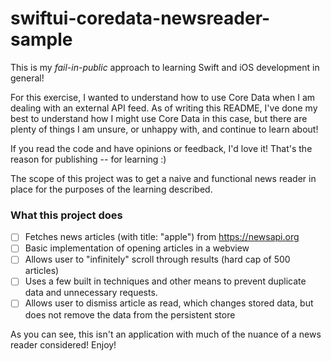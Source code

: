 # swiftui-coredata-newsreader-sample

This is my _fail-in-public_ approach to learning Swift and iOS development in
general!

For this exercise, I wanted to understand how to use Core Data when I am dealing
with an external API feed. As of writing this README, I've done my best to
understand how I might use Core Data in this case, but there are plenty of
things I am unsure, or unhappy with, and continue to learn about!

If you read the code and have opinions or feedback, I'd love it! That's the
reason for publishing -- for learning :)

The scope of this project was to get a naive and functional news reader
in place for the purposes of the learning described.

### What this project does

- [ ] Fetches news articles (with title: "apple") from https://newsapi.org
- [ ] Basic implementation of opening articles in a webview
- [ ] Allows user to "infinitely" scroll through results (hard cap of 500 articles)
- [ ] Uses a few built in techniques and other means to prevent duplicate data and
unnecessary requests.
- [ ] Allows user to dismiss article as read, which changes stored data, but does
not remove the data from the persistent store

As you can see, this isn't an application with much of the nuance of a news
reader considered! Enjoy!
